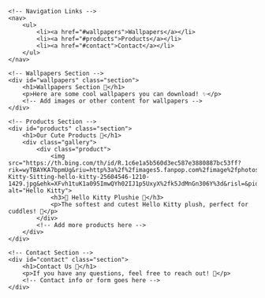 <!DOCTYPE html>
<html lang="en">
<head>
    <meta charset="UTF-8">
    <meta name="viewport" content="width=device-width, initial-scale=1.0">
    <title>My Cute Website</title>
    <link rel="icon" type="image/png" href="https://github.githubassets.com/assets/yolo-default-be0bbff04951.png">
    <style>
        /* Add your styles here */
    </style>
</head>
<body>

    <!-- Navigation Links -->
    <nav>
        <ul>
            <li><a href="#wallpapers">Wallpapers</a></li>
            <li><a href="#products">Products</a></li>
            <li><a href="#contact">Contact</a></li>
        </ul>
    </nav>

    <!-- Wallpapers Section -->
    <div id="wallpapers" class="section">
        <h1>Wallpapers Section 💖</h1>
        <p>Here are some cool wallpapers you can download! ✨</p>
        <!-- Add images or other content for wallpapers -->
    </div>

    <!-- Products Section -->
    <div id="products" class="section">
        <h1>Our Cute Products 💖</h1>
        <div class="gallery">
            <div class="product">
                <img src="https://th.bing.com/th/id/R.1c6e1a5b560d3ec587e3880887bc53ff?rik=wyTBAYKA7bpmUg&riu=http%3a%2f%2fimages5.fanpop.com%2fimage%2fphotos%2f25600000%2fHello-Kitty-Sitting-hello-kitty-25604546-1210-1429.jpg&ehk=XFvh1tuK1a095ImwQYh02IJ1p5UxyX%2fk5JdMnGn306Y%3d&risl=&pid=ImgRaw&r=0" alt="Hello Kitty">
                <h3>💖 Hello Kitty Plushie 💖</h3>
                <p>The softest and cutest Hello Kitty plush, perfect for cuddles! 🎀</p>
            </div>
            <!-- Add more products here -->
        </div>
    </div>

    <!-- Contact Section -->
    <div id="contact" class="section">
        <h1>Contact Us 💌</h1>
        <p>If you have any questions, feel free to reach out! 🌸</p>
        <!-- Contact info or form goes here -->
    </div>

</body>
</html>
